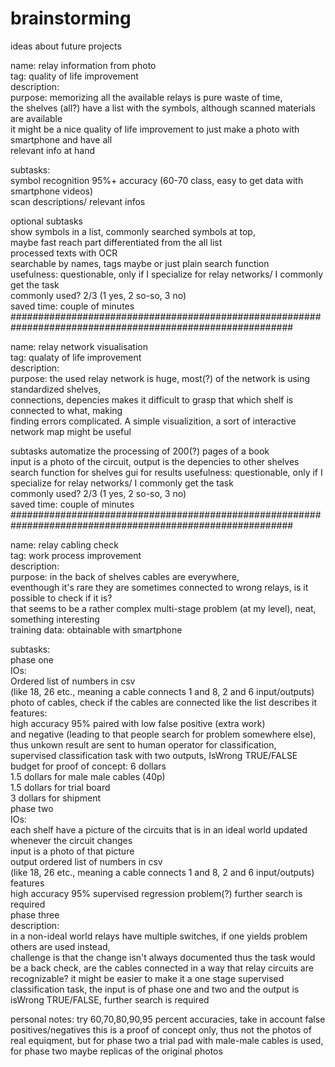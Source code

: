 # brainstorming  
ideas about future projects  

name: relay information from photo  
tag: quality of life improvement  
description:  
  purpose: memorizing all the available relays is pure waste of time,  
  the shelves (all?) have a list with the symbols, although scanned materials are available  
  it might be a nice quality of life improvement to just make a photo with smartphone and have all  
  relevant info at hand  
    
  subtasks:  
    symbol recognition 95%+ accuracy (60-70 class, easy to get data with smartphone videos)  
    scan descriptions/ relevant infos  
    
  optional subtasks  
    show symbols in a list, commonly searched symbols at top,  
  maybe fast reach part differentiated from the all list  
    processed texts with OCR  
    searchable by names, tags maybe or just plain search function  
usefulness: questionable, only if I specialize for relay networks/ I commonly get the task  
  commonly used? 2/3 (1 yes, 2 so-so, 3 no)  
  saved time: couple of minutes  
###########################################################################################################

name: relay network visualisation  
tag: qualaty of life improvement  
description:  
  purpose: the used relay network is huge, most(?) of the network is using standardized shelves,  
  connections, depencies makes it difficult to grasp that which shelf is connected to what, making  
  finding errors complicated. A simple visualizition, a sort of interactive network map might be useful  
  
  subtasks
    automatize the processing of 200(?) pages of a book  
  input is a photo of the circuit, output is the depencies to other shelves 
    search function for shelves
    gui for results
usefulness: questionable, only if I specialize for relay networks/ I commonly get the task  
  commonly used? 2/3 (1 yes, 2 so-so, 3 no)  
  saved time: couple of minutes  
###########################################################################################################

name: relay cabling check  
tag: work process improvement  
description:  
  purpose: in the back of shelves cables are everywhere,  
  eventhough it's rare they are sometimes connected to wrong relays, is it possible to check if it is?  
  that seems to be a rather complex multi-stage problem (at my level), neat, something interesting  
training data: obtainable with smartphone
  
  subtasks:  
  phase one  
    IOs:  
      Ordered list of numbers in csv  
      (like 18, 26 etc., meaning a cable connects 1 and 8, 2 and 6 input/outputs)  
      photo of cables, check if the cables are connected like the list describes it  
    features:  
      high accuracy 95% paired with low false positive (extra work)  
      and negative (leading to that people search for problem somewhere else),   
      thus unkown result are sent to human operator for classification,  
      supervised classification task with two outputs, IsWrong TRUE/FALSE  
    budget for proof of concept: 6 dollars  
      1.5 dollars for male male cables (40p)  
      1.5 dollars for trial board  
      3 dollars for shipment  
  phase two  
    IOs:  
      each shelf have a picture of the circuits that is in an ideal world updated  
      whenever the circuit changes  
      input is a photo of that picture  
      output ordered list of numbers in csv  
      (like 18, 26 etc., meaning a cable connects 1 and 8, 2 and 6 input/outputs)    
    features  
      high accuracy 95% supervised regression problem(?) further search is required  
  phase three  
    description:  
      in a non-ideal world relays have multiple switches, if one yields problem others are used instead,  
      challenge is that the change isn't always documented thus the task would be a back check,
      are the cables connected in a way that relay circuits are recognizable? 
      it might be easier to make it a one stage supervised classification task, the input is of phase one and two and the
      output is isWrong TRUE/FALSE, further search is required
     
personal notes:
try 60,70,80,90,95 percent accuracies, take in account false positives/negatives
this is a proof of concept only, thus not the photos of real equiqment, but
for phase two a trial pad with male-male cables is used, for phase two maybe replicas of the original photos
      
